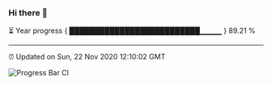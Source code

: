 ### Hi there 👋

⏳ Year progress { ██████████████████████████▁▁▁▁ } 89.21 %

---

⏰ Updated on Sun, 22 Nov 2020 12:10:02 GMT

![Progress Bar CI](https://github.com/liununu/liununu/workflows/Progress%20Bar%20CI/badge.svg)

